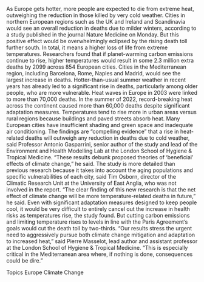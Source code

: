 As Europe gets hotter, more people are expected to die from extreme heat, outweighing the reduction in those killed by very cold weather.
Cities in northern European regions such as the UK and Ireland and Scandinavia would see an overall reduction in deaths due to milder winters, according to a study published in the journal Nature Medicine on Monday. But this positive effect would be overwhelmingly eclipsed by the rising death toll further south. In total, it means a higher loss of life from extreme temperatures.
Researchers found that if planet-warming carbon emissions continue to rise, higher temperatures would result in some 2.3 million extra deaths by 2099 across 854 European cities. Cities in the Mediterranean region, including Barcelona, Rome, Naples and Madrid, would see the largest increase in deaths.
Hotter-than-usual summer weather in recent years has already led to a significant rise in deaths, particularly among older people, who are more vulnerable. Heat waves in Europe in 2003 were linked to more than 70,000 deaths. In the summer of 2022, record-breaking heat across the continent caused more than 60,000 deaths despite significant adaptation measures.
Temperatures tend to rise more in urban areas versus rural regions because buildings and paved streets absorb heat. Many European cities have insufficient shading and green space and inadequate air conditioning.
The findings are “compelling evidence” that a rise in heat-related deaths will outweigh any reduction in deaths due to cold weather, said Professor Antonio Gasparrini, senior author of the study and lead of the Environment and Health Modelling Lab at the London School of Hygiene & Tropical Medicine. “These results debunk proposed theories of ‘beneficial’ effects of climate change,” he said.
The study is more detailed than previous research because it takes into account the aging populations and specific vulnerabilities of each city, said Tim Osborn, director of the Climatic Research Unit at the University of East Anglia, who was not involved in the report. “The clear finding of this new research is that the net effect of climate change will be more temperature-related deaths in future,” he said.
Even with significant adaptation measures designed to keep people cool, it would be very difficult to entirely cancel out the increase in health risks as temperatures rise, the study found. But cutting carbon emissions and limiting temperature rises to levels in line with the Paris Agreement’s goals would cut the death toll by two-thirds.
“Our results stress the urgent need to aggressively pursue both climate change mitigation and adaptation to increased heat,” said Pierre Masselot, lead author and assistant professor at the London School of Hygiene & Tropical Medicine. “This is especially critical in the Mediterranean area where, if nothing is done, consequences could be dire.”

Topics
Europe
Climate Change
